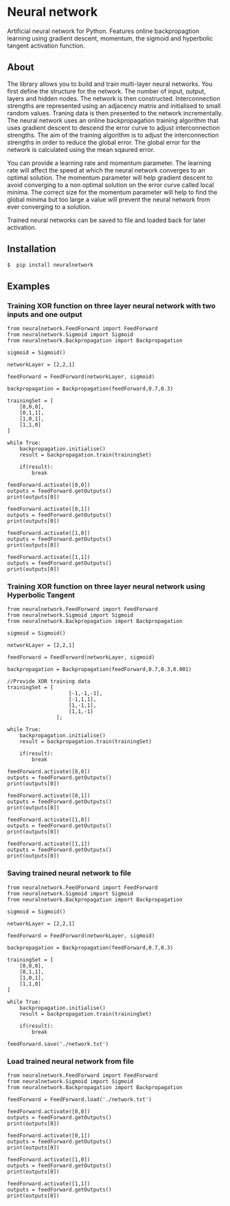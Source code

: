 # Neural network
Artificial neural network for Python. Features online backpropagtion learning using gradient descent, momentum, the sigmoid and hyperbolic tangent activation function.

## About
The library allows you to build and train multi-layer neural networks. You first define the structure for the network. The number of input, output, layers and hidden nodes. The network is then constructed. Interconnection strengths are represented using an adjacency matrix and initialised to small random values.  Traning data is then presented to the network incrementally. The neural network uses an online backpropagation training algorithm that uses gradient descent to descend the error curve to adjust interconnection strengths. The aim of the training algorithm is to adjust the interconnection strengths in order to reduce the global error. The global error for the network is calculated using the mean sqaured error. 

You can provide a learning rate and momentum parameter.  The learning rate will affect the speed at which the neural network converges to an optimal solution. The momentum parameter will help gradient descent to avoid converging to a non optimal solution on the error curve called local minima.  The correct size for the momentum parameter will help to find the global minima but too large a value will prevent the neural network from ever converging to a solution.

Trained neural networks can be saved to file and loaded back for later activation.

## Installation
```bash
$  pip install neuralnetwork
```
## Examples
### Training XOR function on three layer neural network with two inputs and one output
```
from neuralnetwork.FeedForward import FeedForward
from neuralnetwork.Sigmoid import Sigmoid
from neuralnetwork.Backpropagation import Backpropagation

sigmoid = Sigmoid()

networkLayer = [2,2,1]

feedForward = FeedForward(networkLayer, sigmoid)

backpropagation = Backpropagation(feedForward,0.7,0.3)

trainingSet = [
    [0,0,0],
    [0,1,1],
    [1,0,1],
    [1,1,0]
]

while True:
    backpropagation.initialise()
    result = backpropagation.train(trainingSet)

    if(result):
        break

feedForward.activate([0,0])
outputs = feedForward.getOutputs()
print(outputs[0])

feedForward.activate([0,1])
outputs = feedForward.getOutputs()
print(outputs[0])

feedForward.activate([1,0])
outputs = feedForward.getOutputs()
print(outputs[0])

feedForward.activate([1,1])
outputs = feedForward.getOutputs()
print(outputs[0])
```

### Training XOR function on three layer neural network using Hyperbolic Tangent
```
from neuralnetwork.FeedForward import FeedForward
from neuralnetwork.Sigmoid import Sigmoid
from neuralnetwork.Backpropagation import Backpropagation

sigmoid = Sigmoid()

networkLayer = [2,2,1]

feedForward = FeedForward(networkLayer, sigmoid)

backpropagation = Backpropagation(feedForward,0.7,0.3,0.001)

//Provide XOR training data
trainingSet = [
                    [-1,-1,-1],
                    [-1,1,1],
                    [1,-1,1],
                    [1,1,-1]
                ];

while True:
    backpropagation.initialise()
    result = backpropagation.train(trainingSet)

    if(result):
        break

feedForward.activate([0,0])
outputs = feedForward.getOutputs()
print(outputs[0])

feedForward.activate([0,1])
outputs = feedForward.getOutputs()
print(outputs[0])

feedForward.activate([1,0])
outputs = feedForward.getOutputs()
print(outputs[0])

feedForward.activate([1,1])
outputs = feedForward.getOutputs()
print(outputs[0])
```

### Saving trained neural network to file
```
from neuralnetwork.FeedForward import FeedForward
from neuralnetwork.Sigmoid import Sigmoid
from neuralnetwork.Backpropagation import Backpropagation

sigmoid = Sigmoid()

networkLayer = [2,2,1]

feedForward = FeedForward(networkLayer, sigmoid)

backpropagation = Backpropagation(feedForward,0.7,0.3)

trainingSet = [
    [0,0,0],
    [0,1,1],
    [1,0,1],
    [1,1,0]
]

while True:
    backpropagation.initialise()
    result = backpropagation.train(trainingSet)

    if(result):
        break

feedForward.save('./network.txt')
```

### Load trained neural network from file
```
from neuralnetwork.FeedForward import FeedForward
from neuralnetwork.Sigmoid import Sigmoid
from neuralnetwork.Backpropagation import Backpropagation

feedForward = FeedForward.load('./network.txt')

feedForward.activate([0,0])
outputs = feedForward.getOutputs()
print(outputs[0])

feedForward.activate([0,1])
outputs = feedForward.getOutputs()
print(outputs[0])

feedForward.activate([1,0])
outputs = feedForward.getOutputs()
print(outputs[0])

feedForward.activate([1,1])
outputs = feedForward.getOutputs()
print(outputs[0])
```
